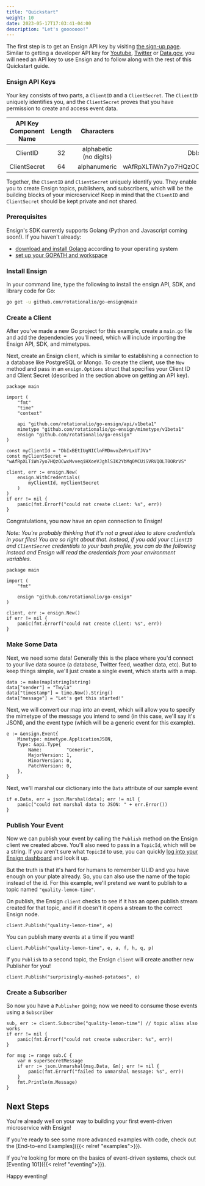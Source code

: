 ```yaml
---
title: "Quickstart"
weight: 10
date: 2023-05-17T17:03:41-04:00
description: "Let's gooooooo!"
---
```


The first step is to get an Ensign API key by visiting [the sign-up page](https://rotational.app/register). Similar to getting a developer API key for [Youtube](https://developers.google.com/youtube/v3/getting-started), [Twitter](https://developer.twitter.com/en/docs/twitter-api/getting-started/getting-access-to-the-twitter-api) or [Data.gov](https://api.data.gov/docs/api-key/), you will need an API key to use Ensign and to follow along with the rest of this Quickstart guide.

<a name="ensign-keys"></a>
### Ensign API Keys

Your key consists of two parts, a `ClientID` and a `ClientSecret`. The `ClientID` uniquely identifies you, and the `ClientSecret` proves that you have permission to create and access event data.

| API Key Component Name | Length | Characters | Example |
|:------:|:------:|:------:|:------:|
| ClientID          | 32     | alphabetic (no digits) | DbIxBEtIUgNIClnFMDmvoZeMrLxUTJVa                                 |
| ClientSecret      | 64     | alphanumeric           | wAfRpXLTiWn7yo7HQzOCwxMvveqiHXoeVJghlSIK2YbMqOMCUiSVRVQOLT0ORrVS |


Together, the `ClientID` and `ClientSecret` uniquely identify you. They enable you to create Ensign topics, publishers, and subscribers, which will be the building blocks of your microservice! Keep in mind that the `ClientID` and `ClientSecret` should be kept private and not shared.

### Prerequisites

Ensign's SDK currently supports Golang (Python and Javascript coming soon!).
If you haven't already:
- [download and install Golang](https://go.dev/doc/install) according to your operating system
- [set up your GOPATH and workspace](https://go.dev/doc/gopath_code)

### Install Ensign

In your command line, type the following to install the ensign API, SDK, and library code for Go:

```bash
go get -u github.com/rotationalio/go-ensign@main
```

<a name="create-a-client"></a>
### Create a Client

After you've made a new Go project for this example, create a `main.go` file and add the dependencies you'll need, which will include importing the Ensign API, SDK, and mimetypes.

Next, create an Ensign client, which is similar to establishing a connection to a database like PostgreSQL or Mongo. To create the client, use the `New` method and pass in an `ensign.Options` struct that specifies your Client ID and Client Secret (described in the section above on getting an API key).

```golang
package main

import (
    "fmt"
    "time"
    "context"

	api "github.com/rotationalio/go-ensign/api/v1beta1"
	mimetype "github.com/rotationalio/go-ensign/mimetype/v1beta1"
	ensign "github.com/rotationalio/go-ensign"
)

const myClientId = "DbIxBEtIUgNIClnFMDmvoZeMrLxUTJVa"
const myClientSecret = "wAfRpXLTiWn7yo7HQzOCwxMvveqiHXoeVJghlSIK2YbMqOMCUiSVRVQOLT0ORrVS"

client, err := ensign.New(
    ensign.WithCredentials(
        myClientId, myClientSecret
    )
)
if err != nil {
	panic(fmt.Errorf("could not create client: %s", err))
}
```

Congratulations, you now have an open connection to Ensign!

*Note: You're probably thinking that it's not a great idea to store credentials in your files! You are so right about that. Instead, if you add your `ClientID` and `ClientSecret` credentials to your bash profile, you can do the following instead and Ensign will read the credentials from your environment variables.*

```golang
package main

import (
    "fmt"

	ensign "github.com/rotationalio/go-ensign"
)

client, err := ensign.New()
if err != nil {
	panic(fmt.Errorf("could not create client: %s", err))
}
```


### Make Some Data

Next, we need some data! Generally this is the place where you'd connect to your live data source (a database, Twitter feed, weather data, etc). But to keep things simple, we'll just create a single event, which starts with a map.

```golang
data := make(map[string]string)
data["sender"] = "Twyla"
data["timestamp"] = time.Now().String()
data["message"] = "Let's get this started!"
```

Next, we will convert our map into an event, which will allow you to specify the mimetype of the message you intend to send (in this case, we'll say it's JSON), and the event type (which will be a generic event for this example).

```golang
e := &ensign.Event{
    Mimetype: mimetype.ApplicationJSON,
    Type: &api.Type{
		Name:         "Generic",
		MajorVersion: 1,
		MinorVersion: 0,
		PatchVersion: 0,
    },
}
```

Next, we'll marshal our dictionary into the `Data` attribute of our sample event

```golang
if e.Data, err = json.Marshal(data); err != nil {
    panic("could not marshal data to JSON: " + err.Error())
}
```

### Publish Your Event

Now we can publish your event by calling the `Publish` method on the Ensign client we created above. You'll also need to pass in a `TopicId`, which will be a string. If you aren't sure what `TopicId` to use, you can quickly [log into your Ensign dashboard](https://rotational.app) and look it up.

But the truth is that it's hard for humans to remember ULID and you have enough on your plate already. So, you can also use the name of the topic instead of the id. For this example, we'll pretend we want to publish to a topic named `"quality-lemon-time"`.

On publish, the Ensign `client` checks to see if it has an open publish stream created for that topic, and if it doesn't it opens a stream to the correct Ensign node.

```golang
client.Publish("quality-lemon-time", e)
```

You can publish many events at a time if you want!

```golang
client.Publish("quality-lemon-time", e, a, f, h, q, p)
```

If you `Publish` to a second topic, the Ensign `client` will create another new Publisher for you!

```golang
client.Publish("surprisingly-mashed-potatoes", e)
```


### Create a Subscriber

So now you have a `Publisher` going; now we need to consume those events using a `Subscriber`

```golang
sub, err := client.Subscribe("quality-lemon-time") // topic alias also works
if err != nil {
    panic(fmt.Errorf("could not create subscriber: %s", err))
}

for msg := range sub.C {
    var m superSecretMessage
    if err := json.Unmarshal(msg.Data, &m); err != nil {
        panic(fmt.Errorf("failed to unmarshal message: %s", err))
    }
    fmt.Println(m.Message)
}
```

## Next Steps

You're already well on your way to building your first event-driven microservice with Ensign!

If you're ready to see some more advanced examples with code, check out the [End-to-end Examples]({{< relref "examples">}}).

If you're looking for more on the basics of event-driven systems, check out [Eventing 101]({{< relref "eventing">}}).

Happy eventing!
